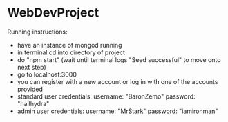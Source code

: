 # WebDevProject
Running instructions:
- have an instance of mongod running
- in terminal cd into directory of project
- do "npm start" (wait until terminal logs "Seed successful" to move onto next step)
- go to localhost:3000
- you can register with a new  account or log in with one of the accounts provided
- standard user credentials: username: "BaronZemo" password: "hailhydra"
- admin user credentials: username: "MrStark" password: "iamironman"
